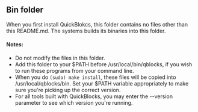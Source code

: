 ## Bin folder

When you first install QuickBlokcs, this folder contains no files other than this README.md. The systems builds its binaries into this folder.

#### Notes:

- Do not modify the files in this folder.
- Add this folder to your $PATH before /usr/local/bin/qblocks, if you wish to run these programs from your command line.
- When you do `(sudo) make install`, these files will be copied into /usr/local/qblocks/bin. Set your $PATH variable appropriately to make sure you're picking up the correct version.
- For all tools built with QuickBlocks, you may enter the --version parameter to see which version you're running.
